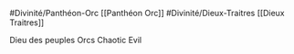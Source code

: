 #Divinité/Panthéon-Orc [[Panthéon Orc]]
#Divinité/Dieux-Traitres [[Dieux Traitres]]

Dieu des peuples Orcs
Chaotic Evil